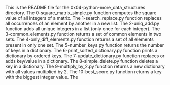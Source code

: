 This is the README file for the 0x04-python-more_data_structures directory.
The 0-square_matrix_simple.py function computes the square value of all integers of a matrix.
The 1-search_replace.py function replaces all occurrences of an element by another in a new list.
The 2-uniq_add.py function adds all unique integers in a list (only once for each integer). 
The 3-common_elements.py function returns a set of common elements in two sets.
The 4-only_diff_elements.py function returns a set of all elements present in only one set.
The 5-number_keys.py function returns the number of keys in a dictionary.
The 6-print_sorted_dictionary.py function prints a dictionary by ordered keys. 
The 7-update_dictionary.py function replaces or adds key/value in a dictionary.
The 8-simple_delete.py function deletes a key in a dictionary.
The 9-multiply_by_2.py function returns a new dictionary with all values multiplied by 2.
The 10-best_score.py function returns a key with the biggest integer value.
The  
